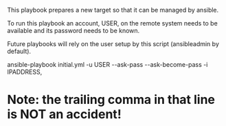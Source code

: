 This playbook prepares a new target so that it can be managed by ansible.

To run this playbook an account, USER, on the remote system needs to be available and its password needs to be known.

Future playbooks will rely on the user setup by this script (ansibleadmin by default).

ansible-playbook initial.yml -u USER --ask-pass --ask-become-pass -i IPADDRESS,

# Note: the trailing comma in that line is NOT an accident!
